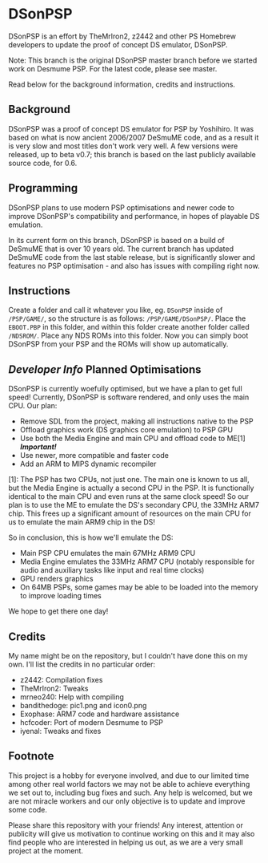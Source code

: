# DSonPSP

DSonPSP is an effort by TheMrIron2, z2442 and other PS Homebrew developers to update the proof of concept DS emulator, DSonPSP.

Note: This branch is the original DSonPSP master branch before we started work on Desmume PSP. For the latest code, please see master.

Read below for the background information, credits and instructions.

## Background

DSonPSP was a proof of concept DS emulator for PSP by Yoshihiro. It was based on what is now ancient 2006/2007 DeSmuME code, and as a result it is very slow and most titles don't work very well. A few versions were released, up to beta v0.7; this branch is based on the last publicly available source code, for 0.6.

## Programming

DSonPSP plans to use modern PSP optimisations and newer code to improve DSonPSP's compatibility and performance, in hopes of playable DS emulation.

In its current form on this branch, DSonPSP is based on a build of DeSmuME that is over 10 years old. The current branch has updated DeSmuME code from the last stable release, but is significantly slower and features no PSP optimisation - and also has issues with compiling right now.

## Instructions

Create a folder and call it whatever you like, eg. `DSonPSP` inside of `/PSP/GAME/`, so the structure is as follows: `/PSP/GAME/DSonPSP/`.
Place the `EBOOT.PBP` in this folder, and within this folder create another folder called `/NDSROM/`. Place any NDS ROMs into this folder.
Now you can simply boot DSonPSP from your PSP and the ROMs will show up automatically.

## *Developer Info* Planned Optimisations

DSonPSP is currently woefully optimised, but we have a plan to get full speed! Currently, DSonPSP is software rendered, and only uses the main CPU. Our plan:

- Remove SDL from the project, making all instructions native to the PSP
- Offload graphics work (DS graphics core emulation) to PSP GPU
- Use both the Media Engine and main CPU and offload code to ME[1] ***Important!***
- Use newer, more compatible and faster code
- Add an ARM to MIPS dynamic recompiler

[1]: The PSP has two CPUs, not just one. The main one is known to us all, but the Media Engine is actually a second CPU in the PSP. It is functionally identical to the main CPU and even runs at the same clock speed! So our plan is to use the ME to emulate the DS's secondary CPU, the 33MHz ARM7 chip. This frees up a significant amount of resources on the main CPU for us to emulate the main ARM9 chip in the DS!

So in conclusion, this is how we'll emulate the DS:
- Main PSP CPU emulates the main 67MHz ARM9 CPU
- Media Engine emulates the 33MHz ARM7 CPU (notably responsible for audio and auxiliary tasks like input and real time clocks)
- GPU renders graphics
- On 64MB PSPs, some games may be able to be loaded into the memory to improve loading times

We hope to get there one day!

## Credits 

My name might be on the repository, but I couldn't have done this on my own. I'll list the credits in no particular order:

- z2442: Compilation fixes
- TheMrIron2: Tweaks
- mrneo240: Help with compiling
- bandithedoge: pic1.png and icon0.png
- Exophase: ARM7 code and hardware assistance
- hcfcoder: Port of modern Desmume to PSP
- iyenal: Tweaks and fixes

## Footnote

This project is a hobby for everyone involved, and due to our limited time among other real world factors we may not be able to achieve everything we set out to, including bug fixes and such. Any help is welcomed, but we are not miracle workers and our only objective is to update and improve some code.

Please share this repository with your friends! Any interest, attention or publicity will give us motivation to continue working on this and it may also find people who are interested in helping us out, as we are a very small project at the moment. 
